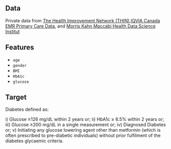 
## Data

Private data from [The Health Improvement Network (THIN)](https://www.the-health-improvement-network.com/),[IQVIA Canada EMR Primary Care Data](https://www.iqvia.com/solutions/real-world-evidence/real-world-data-and-insights), and [Morris Kahn Maccabi Health Data Science Institut](https://www.ksminnovation.com/about/)

## Features

- `age`
- `gender`
- `BMI`
- `HbA1c`
- `glucose`

## Target

Diabetes defined as:

i) Glucose ≥126 mg/dL within 2 years or;
ii) HbA1c ≥ 6.5% within 2 years or;
iii) Glucose ≥200 mg/dL in a single measurement or;
iv) Diagnosed Diabetes or;
v) Initiating any glucose lowering agent other than metformin (which is often prescribed to pre-diabetic individuals) without prior fulfilment of the diabetes glycaemic criteria.

